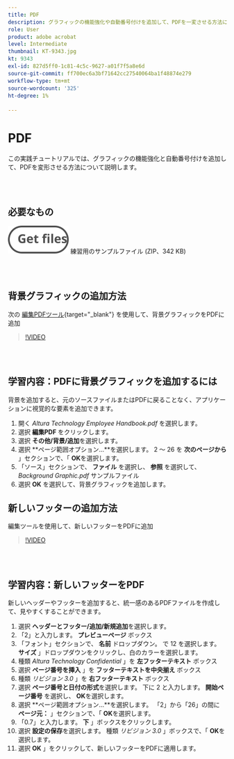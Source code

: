 ```yaml
---
title: PDF
description: グラフィックの機能強化や自動番号付けを追加して、PDFを一変させる方法について説明します
role: User
product: adobe acrobat
level: Intermediate
thumbnail: KT-9343.jpg
kt: 9343
exl-id: 827d5ff0-1c81-4c5c-9627-a01f7f5a8e6d
source-git-commit: ff700ec6a3bf71642cc27540064ba1f48874e279
workflow-type: tm+mt
source-wordcount: '325'
ht-degree: 1%

---
```


# PDF

この実践チュートリアルでは、グラフィックの機能強化と自動番号付けを追加して、PDFを変形させる方法について説明します。

<br> 

## 必要なもの

[![ダウンロード](../assets/Getfiles.svg)](../assets/Enhance.zip)
練習用のサンプルファイル (ZIP、342 KB)

<br> 

## 背景グラフィックの追加方法

次の [編集PDFツール](https://www.adobe.com/acrobat/online/pdf-editor.html){target=&quot;_blank&quot;} を使用して、背景グラフィックをPDFに追加

>[!VIDEO](https://video.tv.adobe.com/v/338746?hidetitle=true)

<br> 

## 学習内容：PDFに背景グラフィックを追加するには

背景を追加すると、元のソースファイルまたはPDFに戻ることなく、アプリケーションに視覚的な要素を追加できます。

1. 開く *Altura Technology Employee Handbook.pdf* を選択します。
1. 選択 **編集PDF** をクリックします。
1. 選択 **その他/背景/追加**&#x200B;を選択します。
1. 選択 **ページ範囲オプション…**を選択します。
2 ～ 26 を **次のページから** 」セクションで、「 **OK**&#x200B;を選択します。
1. 「ソース」セクションで、 **ファイル** を選択し、 **参照** を選択して、 *Background Graphic.pdf* サンプルファイル
1. 選択 **OK** を選択して、背景グラフィックを追加します。

## 新しいフッターの追加方法

編集ツールを使用して、新しいフッターをPDFに追加

>[!VIDEO](https://video.tv.adobe.com/v/338745?hidetitle=true)

<br> 

## 学習内容：新しいフッターをPDF

新しいヘッダーやフッターを追加すると、統一感のあるPDFファイルを作成して、見やすくすることができます。

1. 選択 **ヘッダーとフッター/追加/新規追加**&#x200B;を選択します。
1. 「2」と入力します。 **プレビューページ** ボックス
1. 「フォント」セクションで、 **名前** ドロップダウン。
で 12 を選択します。 **サイズ** 」ドロップダウンをクリックし、白のカラーを選択します。
1. 種類 *Altura Technology Confidential* 」を **左フッターテキスト** ボックス
1. 選択 **ページ番号を挿入** 」を **フッターテキストを中央揃え** ボックス
1. 種類 *リビジョン 3.0* 」を **右フッターテキスト** ボックス
1. 選択 **ページ番号と日付の形式**を選択します。
下に 2 と入力します。 **開始ページ番号** を選択し、 **OK**&#x200B;を選択します。
1. 選択 **ページ範囲オプション…**を選択します。
「2」から「26」の間に **ページ元：** 」セクションで、「 **OK**&#x200B;を選択します。
1. 「0.7」と入力します。 **下** 」ボックスをクリックします。
1. 選択 **設定の保存**を選択します。
種類 *リビジョン 3.0* 」ボックスで、「 **OK**&#x200B;を選択します。
1. 選択 **OK** 」をクリックして、新しいフッターをPDFに適用します。
